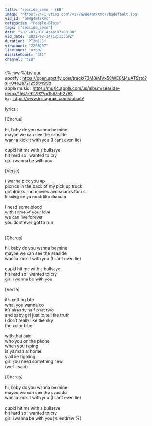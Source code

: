 ```yaml
---
title: "seaside_demo - SEB"
image: "https:\/\/i.ytimg.com\/vi\/G9Wg4mtcXmc\/hqdefault.jpg"
vid_id: "G9Wg4mtcXmc"
categories: "People-Blogs"
tags: ["seaside_demo"]
date: "2021-07-03T14:46:07+03:00"
vid_date: "2021-02-14T18:13:59Z"
duration: "PT2M12S"
viewcount: "2208797"
likeCount: "83602"
dislikeCount: "381"
channel: "SEB"
---
```

{% raw %}luv uuu <br />spotify : <a rel="nofollow" target="blank" href="https://open.spotify.com/track/73M0rMVx5CWE8M4uATSsto?si=04a2a721255b499d">https://open.spotify.com/track/73M0rMVx5CWE8M4uATSsto?si=04a2a721255b499d</a><br />apple music : <a rel="nofollow" target="blank" href="https://music.apple.com/us/album/seaside-demo/1567592792?i=1567592793">https://music.apple.com/us/album/seaside-demo/1567592792?i=1567592793</a><br /> ig : <a rel="nofollow" target="blank" href="https://www.instagram.com/dotseb/">https://www.instagram.com/dotseb/</a><br /><br />lyrics : <br /><br />[Chorus]<br /><br />hi, baby do you wanna be mine<br />maybe we can see the seaside<br />wanna kick it with you (I cant even lie)<br /><br />cupid hit me with a bullseye<br />hit hard so i wanted to cry<br />girl i wanna be with you<br /><br />[Verse]<br /><br />I wanna pick you up<br />picnics in the back of my pick up truck<br />got drinks and movies and snacks for us<br />kissing on ya neck like dracula<br /><br />I need some blood<br />with some of your love<br />we can live forever<br />you dont ever got to run<br /><br /><br />[Chorus]<br /><br />hi, baby do you wanna be mine<br />maybe we can see the seaside<br />wanna kick it with you (I cant even lie)<br /><br />cupid hit me with a bullseye<br />hit hard so i wanted to cry<br />girl i wanna be with you<br /><br />[Verse]<br /><br />it’s getting late<br />what you wanna do<br />it’s already half past two<br />and baby girl just to tell the truth<br />i don’t really like the sky<br />the color blue<br /><br />with that said<br />who you on the phone <br />when you typing<br />is ya man at home<br />y’all be fighting<br />girl you need something new<br />(well i said)<br /><br />[Chorus]<br /><br />hi, baby do you wanna be mine<br />maybe we can see the seaside<br />wanna kick it with you (I cant even lie)<br /><br />cupid hit me with a bullseye<br />hit hard so i wanted to cry<br />girl i wanna be with you{% endraw %}
